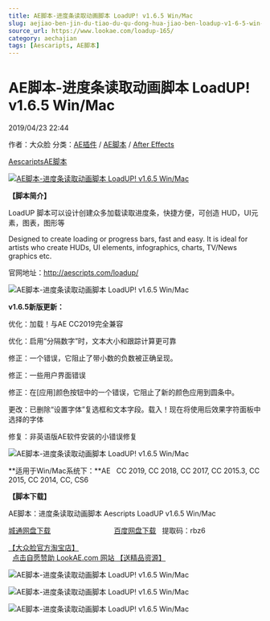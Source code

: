 ```yaml
---
title: AE脚本-进度条读取动画脚本 LoadUP! v1.6.5 Win/Mac
slug: aejiao-ben-jin-du-tiao-du-qu-dong-hua-jiao-ben-loadup-v1-6-5-win-mac
source_url: https://www.lookae.com/loadup-165/
category: aechajian
tags: [Aescaripts, AE脚本]
---
```

# AE脚本-进度条读取动画脚本 LoadUP! v1.6.5 Win/Mac

2019/04/23 22:44

作者：大众脸
分类：[AE插件](https://www.lookae.com/after-effects/aechajian/) / [AE脚本](https://www.lookae.com/after-effects/aescripts/) / [After Effects](https://www.lookae.com/after-effects/)

[Aescaripts](https://www.lookae.com/tag/aescaripts/)[AE脚本](https://www.lookae.com/tag/ae%e8%84%9a%e6%9c%ac/)

[![AE脚本-进度条读取动画脚本 LoadUP! v1.6.5 Win/Mac](https://www.lookae.com/wp-content/uploads/2017/02/LoadUP-.jpg "AE脚本-进度条读取动画脚本 LoadUP! v1.6.5 Win/Mac-LookAE.com")](https://www.lookae.com/wp-content/uploads/2017/02/LoadUP-.jpg)

**【脚本简介】**

LoadUP 脚本可以设计创建众多加载读取进度条，快捷方便，可创造 HUD，UI元素，图表，图形等

Designed to create loading or progress bars, fast and easy. It is ideal for artists who create HUDs, UI elements, infographics, charts, TV/News graphics etc.

官网地址：http://aescripts.com/loadup/

![AE脚本-进度条读取动画脚本 LoadUP! v1.6.5 Win/Mac](https://aescripts.com/media/catalog/product/b/u/buffering_bar.gif "AE脚本-进度条读取动画脚本 LoadUP! v1.6.5 Win/Mac-LookAE.com")

**v1.6.5新版更新：**

优化：加载！与AE CC2019完全兼容

优化：启用“分隔数字”时，文本大小和跟踪计算更可靠

修正：一个错误，它阻止了带小数的负数被正确呈现。

修正：一些用户界面错误

修正：在[应用]颜色按钮中的一个错误，它阻止了新的颜色应用到圆条中。

更改：已删除“设置字体”复选框和文本字段。载入！现在将使用后效果字符面板中选择的字体

修复：非英语版AE软件安装的小错误修复

![AE脚本-进度条读取动画脚本 LoadUP! v1.6.5 Win/Mac](https://aescripts.com/media/catalog/product/l/o/loadup_examples_numbering.gif "AE脚本-进度条读取动画脚本 LoadUP! v1.6.5 Win/Mac-LookAE.com")

**适用于Win/Mac系统下：**AE   CC 2019, CC 2018, CC 2017, CC 2015.3, CC 2015, CC 2014, CC, CS6

**【脚本下载】**

AE脚本：进度条读取动画脚本 Aescripts LoadUP v1.6.5 Win/Mac

[城通网盘下载](https://lookae.ctfile.com/fs/680462-367843682)                                [百度网盘下载](https://pan.baidu.com/s/1OvxNFll6F5MPlnRt_-Ihxw)   提取码：rbz6

[【大众脸官方淘宝店】](https://lookae.taobao.com/)                [点击自愿赞助 LookAE.com 网站 【送精品资源】](https://www.lookae.com/sponsor/)

![AE脚本-进度条读取动画脚本 LoadUP! v1.6.5 Win/Mac](https://aescripts.com/media/catalog/product/l/o/loadup_v1.60_1.gif "AE脚本-进度条读取动画脚本 LoadUP! v1.6.5 Win/Mac-LookAE.com")

![AE脚本-进度条读取动画脚本 LoadUP! v1.6.5 Win/Mac](https://aescripts.com/media/catalog/product/b/a/bars_1.gif "AE脚本-进度条读取动画脚本 LoadUP! v1.6.5 Win/Mac-LookAE.com")

![AE脚本-进度条读取动画脚本 LoadUP! v1.6.5 Win/Mac](https://aescripts.com/media/catalog/product/b/a/bars_2.gif "AE脚本-进度条读取动画脚本 LoadUP! v1.6.5 Win/Mac-LookAE.com")
